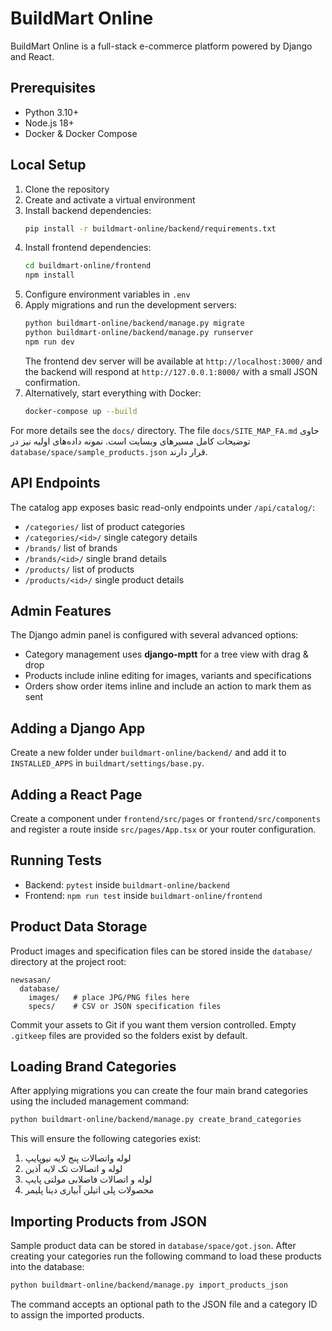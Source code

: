 # BuildMart Online

BuildMart Online is a full-stack e-commerce platform powered by Django and React.

## Prerequisites
- Python 3.10+
- Node.js 18+
- Docker & Docker Compose

## Local Setup
1. Clone the repository
2. Create and activate a virtual environment
3. Install backend dependencies:
   ```bash
   pip install -r buildmart-online/backend/requirements.txt
   ```
4. Install frontend dependencies:
   ```bash
   cd buildmart-online/frontend
   npm install
   ```
5. Configure environment variables in `.env`
6. Apply migrations and run the development servers:
   ```bash
   python buildmart-online/backend/manage.py migrate
   python buildmart-online/backend/manage.py runserver
   npm run dev
   ```
   The frontend dev server will be available at `http://localhost:3000/` and the
   backend will respond at `http://127.0.0.1:8000/` with a small JSON
   confirmation.
7. Alternatively, start everything with Docker:
   ```bash
   docker-compose up --build
   ```

For more details see the `docs/` directory. The file `docs/SITE_MAP_FA.md`
حاوی توضیحات کامل مسیرهای وبسایت است. نمونه داده‌های اولیه نیز در
`database/space/sample_products.json` قرار دارند.

## API Endpoints

The catalog app exposes basic read-only endpoints under `/api/catalog/`:

- `/categories/` list of product categories
- `/categories/<id>/` single category details
- `/brands/` list of brands
- `/brands/<id>/` single brand details
- `/products/` list of products
- `/products/<id>/` single product details

## Admin Features

The Django admin panel is configured with several advanced options:

- Category management uses **django-mptt** for a tree view with drag & drop
- Products include inline editing for images, variants and specifications
- Orders show order items inline and include an action to mark them as sent

## Adding a Django App
Create a new folder under `buildmart-online/backend/` and add it to `INSTALLED_APPS` in `buildmart/settings/base.py`.

## Adding a React Page
Create a component under `frontend/src/pages` or `frontend/src/components` and register a route inside `src/pages/App.tsx` or your router configuration.

## Running Tests
- Backend: `pytest` inside `buildmart-online/backend`
- Frontend: `npm run test` inside `buildmart-online/frontend`

## Product Data Storage

Product images and specification files can be stored inside the `database/` directory
at the project root:

```
newsasan/
  database/
    images/   # place JPG/PNG files here
    specs/    # CSV or JSON specification files
```

Commit your assets to Git if you want them version controlled. Empty `.gitkeep`
files are provided so the folders exist by default.

## Loading Brand Categories

After applying migrations you can create the four main brand categories using the
included management command:

```bash
python buildmart-online/backend/manage.py create_brand_categories
```

This will ensure the following categories exist:
1. لوله واتصالات پنج لایه نیوپایپ
2. لوله و اتصالات تک لایه آذین
3. لوله و اتصالات فاضلابی مولتی پایپ
4. محصولات پلی اتیلن آبیاری دینا پلیمر

## Importing Products from JSON

Sample product data can be stored in `database/space/got.json`. After
creating your categories run the following command to load these products
into the database:

```bash
python buildmart-online/backend/manage.py import_products_json
```

The command accepts an optional path to the JSON file and a category ID to
assign the imported products.

